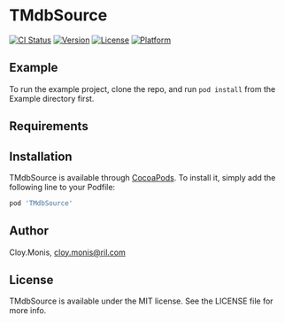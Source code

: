 # TMdbSource

[![CI Status](https://img.shields.io/travis/Cloy.Monis/TMdbSource.svg?style=flat)](https://travis-ci.org/Cloy.Monis/TMdbSource)
[![Version](https://img.shields.io/cocoapods/v/TMdbSource.svg?style=flat)](https://cocoapods.org/pods/TMdbSource)
[![License](https://img.shields.io/cocoapods/l/TMdbSource.svg?style=flat)](https://cocoapods.org/pods/TMdbSource)
[![Platform](https://img.shields.io/cocoapods/p/TMdbSource.svg?style=flat)](https://cocoapods.org/pods/TMdbSource)

## Example

To run the example project, clone the repo, and run `pod install` from the Example directory first.

## Requirements

## Installation

TMdbSource is available through [CocoaPods](https://cocoapods.org). To install
it, simply add the following line to your Podfile:

```ruby
pod 'TMdbSource'
```

## Author

Cloy.Monis, cloy.monis@ril.com

## License

TMdbSource is available under the MIT license. See the LICENSE file for more info.
